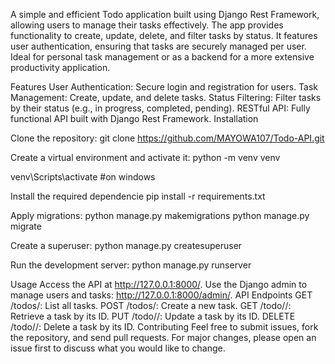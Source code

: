 A simple and efficient Todo application built using Django Rest Framework, allowing users to manage their tasks effectively. The app provides functionality to create, update, delete, and filter tasks by status. It features user authentication, ensuring that tasks are securely managed per user. Ideal for personal task management or as a backend for a more extensive productivity application.

Features
User Authentication: Secure login and registration for users.
Task Management: Create, update, and delete tasks.
Status Filtering: Filter tasks by their status (e.g., in progress, completed, pending).
RESTful API: Fully functional API built with Django Rest Framework.
Installation

Clone the repository:
git clone https://github.com/MAYOWA107/Todo-API.git

Create a virtual environment and activate it:
python -m venv venv

venv\Scripts\activate #on windows

Install the required dependencie
pip install -r requirements.txt

Apply migrations:
python manage.py makemigrations
python manage.py migrate

Create a superuser:
python manage.py createsuperuser

Run the development server:
python manage.py runserver

Usage
Access the API at http://127.0.0.1:8000/.
Use the Django admin to manage users and tasks: http://127.0.0.1:8000/admin/.
API Endpoints
GET /todos/: List all tasks.
POST /todos/: Create a new task.
GET /todo/<id>/: Retrieve a task by its ID.
PUT /todo/<id>/: Update a task by its ID.
DELETE /todo/<id>/: Delete a task by its ID.
Contributing
Feel free to submit issues, fork the repository, and send pull requests. For major changes, please open an issue first to discuss what you would like to change.

